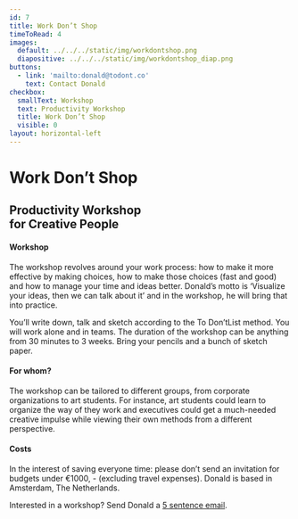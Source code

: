 ```yaml
---
id: 7
title: Work Don’t Shop
timeToRead: 4
images:
  default: ../../../static/img/workdontshop.png
  diapositive: ../../../static/img/workdontshop_diap.png
buttons:
  - link: 'mailto:donald@todont.co'
    text: Contact Donald
checkbox:
  smallText: Workshop
  text: Productivity Workshop
  title: Work Don’t Shop
  visible: 0
layout: horizontal-left
---
```

# Work Don’t Shop

## Productivity Workshop<br/>for Creative People

#### Workshop

The workshop revolves around your work process: how to make it more effective by making choices, how to make those choices (fast and good) and how to manage your time and ideas better. Donald’s motto is ‘Visualize your ideas, then we can talk about it’ and in the workshop, he will bring that into practice.

You’ll write down, talk and sketch according to the To Don’tList method. You will work alone and in teams. The duration of the workshop can be anything from 30 minutes to 3 weeks. Bring your pencils and a bunch of sketch paper.

#### For whom?

The workshop can be tailored to different groups, from corporate organizations to art students. For instance, art students could learn to organize the way of they work and executives could get a much-needed creative impulse while viewing their own methods from a different perspective.

#### Costs

In the interest of saving everyone time: please don’t send an invitation for budgets under €1000, - (excluding travel expenses). Donald is based in Amsterdam, The Netherlands.

Interested in a workshop? Send Donald a <a data-scroll href="#mail">5 sentence email</a>.
